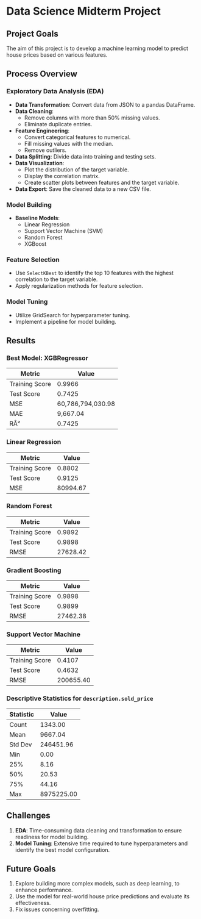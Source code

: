 # Data Science Midterm Project

## Project Goals
The aim of this project is to develop a machine learning model to predict house prices based on various features.

## Process Overview

### Exploratory Data Analysis (EDA)
- **Data Transformation**: Convert data from JSON to a pandas DataFrame.
- **Data Cleaning**: 
  - Remove columns with more than 50% missing values.
  - Eliminate duplicate entries.
- **Feature Engineering**:
  - Convert categorical features to numerical.
  - Fill missing values with the median.
  - Remove outliers.
- **Data Splitting**: Divide data into training and testing sets.
- **Data Visualization**:
  - Plot the distribution of the target variable.
  - Display the correlation matrix.
  - Create scatter plots between features and the target variable.
- **Data Export**: Save the cleaned data to a new CSV file.

### Model Building
- **Baseline Models**:
  - Linear Regression
  - Support Vector Machine (SVM)
  - Random Forest
  - XGBoost

### Feature Selection
- Use `SelectKBest` to identify the top 10 features with the highest correlation to the target variable.
- Apply regularization methods for feature selection.

### Model Tuning
- Utilize GridSearch for hyperparameter tuning.
- Implement a pipeline for model building.

## Results

### Best Model: XGBRegressor
| Metric         | Value              |
|----------------|--------------------|
| Training Score | 0.9966             |
| Test Score     | 0.7425             |
| MSE            | 60,786,794,030.98  |
| MAE            | 9,667.04           |
| RÂ²            | 0.7425             |

### Linear Regression
| Metric         | Value              |
|----------------|--------------------|
| Training Score | 0.8802             |
| Test Score     | 0.9125             |
| MSE            | 80994.67           |

### Random Forest
| Metric         | Value              |
|----------------|--------------------|
| Training Score | 0.9892             |
| Test Score     | 0.9898             |
| RMSE           | 27628.42           |

### Gradient Boosting
| Metric         | Value              |
|----------------|--------------------|
| Training Score | 0.9898             |
| Test Score     | 0.9899             |
| RMSE           | 27462.38           |

### Support Vector Machine
| Metric         | Value              |
|----------------|--------------------|
| Training Score | 0.4107             |
| Test Score     | 0.4632             |
| RMSE           | 200655.40          |
### Descriptive Statistics for `description.sold_price`
| Statistic | Value      |
|-----------|------------|
| Count     | 1343.00    |
| Mean      | 9667.04    |
| Std Dev   | 246451.96  |
| Min       | 0.00       |
| 25%       | 8.16       |
| 50%       | 20.53      |
| 75%       | 44.16      |
| Max       | 8975225.00 |

## Challenges 
1. **EDA**: Time-consuming data cleaning and transformation to ensure readiness for model building.
2. **Model Tuning**: Extensive time required to tune hyperparameters and identify the best model configuration.

## Future Goals
1. Explore building more complex models, such as deep learning, to enhance performance.
2. Use the model for real-world house price predictions and evaluate its effectiveness.
3. Fix issues concerning overfitting.